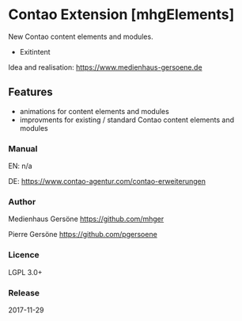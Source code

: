 # Contao Extension [mhgElements]

New Contao content elements and modules.

- Exitintent

Idea and realisation: <https://www.medienhaus-gersoene.de>


## Features
- animations for content elements and modules
- improvments for existing / standard Contao content elements and modules


### Manual
EN: n/a

DE: <https://www.contao-agentur.com/contao-erweiterungen>


### Author
Medienhaus Gersöne <https://github.com/mhger>

Pierre Gersöne <https://github.com/pgersoene> 


### Licence
LGPL 3.0+


### Release
2017-11-29